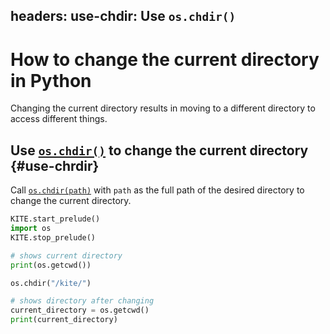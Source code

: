 headers:
  use-chdir: Use `os.chdir()`
---
# How to change the current directory in Python
Changing the current directory results in moving to a different directory to access different things.

## Use [`os.chdir()`](kite-sym:os.chdir) to change the current directory {#use-chrdir}
Call [`os.chdir(path)`](kite-sym:os.chdir) with `path` as the full path of the desired directory to change the current directory.
```python
KITE.start_prelude()
import os
KITE.stop_prelude()

# shows current directory
print(os.getcwd())

os.chdir("/kite/")

# shows directory after changing
current_directory = os.getcwd()
print(current_directory)
```
